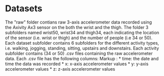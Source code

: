 # Datasets

The "raw" folder contians raw 3-axis accelerometer data recorded using the Axivity Ax3 sensor on the both the wrist and the thigh. 
The folder 3 subfolders named wrist50, wrist34 and thigh34, each indicating the location of the sensor (i.e. wrist or thigh) and 
the number of people (i.e 34 or 50). Each dataset subfolder contains 6 subfolders for the different activity types, i.e. walking, 
jogging, standing, sitting, upstairs and downstairs. Each activity subfolder contains (34 or 50) .csv files containing the raw accelerometer data. Each .csv file has the following columns:
Markup : * time: the date and time the data was recorded
         * x: x-axis accelerometer values
         * y: y-axis accelerometer values
         * z: z-axis accelerometer values


